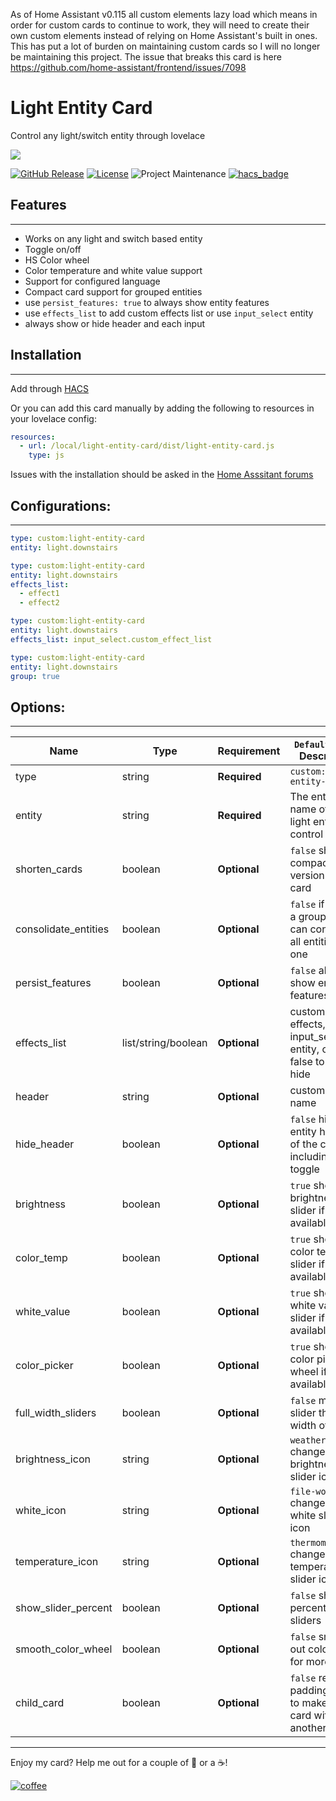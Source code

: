 As of Home Assistant v0.115 all custom elements lazy load which means in order for custom cards to continue to work, they will need to create their own custom elements instead of relying on Home Assistant's built in ones. This has put a lot of burden on maintaining custom cards so I will no longer be maintaining this project. The issue that breaks this card is here https://github.com/home-assistant/frontend/issues/7098

# Light Entity Card
Control any light/switch entity through lovelace

<img src='https://raw.githubusercontent.com/ljmerza/light-entity-card/master/card.png' />

[![GitHub Release][releases-shield]][releases]
[![License][license-shield]](LICENSE.md)
![Project Maintenance][maintenance-shield]
[![hacs_badge](https://img.shields.io/badge/HACS-Default-orange.svg?style=for-the-badge)](https://github.com/custom-components/hacs)

## Features
---
* Works on any light and switch based entity
* Toggle on/off
* HS Color wheel
* Color temperature and white value support
* Support for configured language
* Compact card support for grouped entities
* use `persist_features: true` to always show entity features
* use `effects_list` to add custom effects list or use `input_select` entity
* always show or hide header and each input 

## Installation
---

Add through  [HACS](https://github.com/custom-components/hacs)

Or you can add this card manually by adding the following to resources in your lovelace config:

```yaml
resources:
  - url: /local/light-entity-card/dist/light-entity-card.js
    type: js
```
Issues with the installation should be asked in the [Home Asssitant forums](https://community.home-assistant.io/t/light-entity-card/96146)

## Configurations:
---
```yaml
type: custom:light-entity-card
entity: light.downstairs
```

```yaml
type: custom:light-entity-card
entity: light.downstairs
effects_list:
  - effect1
  - effect2
```

```yaml
type: custom:light-entity-card
entity: light.downstairs
effects_list: input_select.custom_effect_list
```

```yaml
type: custom:light-entity-card
entity: light.downstairs
group: true
```

## Options:
---
| Name                 | Type                | Requirement  | `Default value` Description                                                 |
| -------------------- | ------------------- | ------------ | --------------------------------------------------------------------------- |
| type                 | string              | **Required** | `custom:light-entity-card`                                                  |
| entity               | string              | **Required** | The entity name of the light entity to control                              |
| shorten_cards        | boolean             | **Optional** | `false` show a compact version of the card                                  |
| consolidate_entities | boolean             | **Optional** | `false` if entity is a group you can consolidate all entities into one      |
| persist_features     | boolean             | **Optional** | `false` always show entity features                                         |
| effects_list         | list/string/boolean | **Optional** | custom list of effects, an input_select entity, or set false to always hide |
| header               | string              | **Optional** | custom header name                                                          |
| hide_header          | boolean             | **Optional** | `false` hides the entity header of the card including toggle                |
| brightness           | boolean             | **Optional** | `true` show brightness slider if available                                  |
| color_temp           | boolean             | **Optional** | `true` show color temp slider if available                                  |
| white_value          | boolean             | **Optional** | `true` show white value slider if available                                 |
| color_picker         | boolean             | **Optional** | `true` show color picker wheel if available                                 |
| full_width_sliders   | boolean             | **Optional** | `false` makes slider the full width of card                                 |
| brightness_icon      | string              | **Optional** | `weather-sunny` change the brightness slider icon                           |
| white_icon           | string              | **Optional** | `file-word-box` change the white slider icon                                |
| temperature_icon     | string              | **Optional** | `thermometer` change the temperature slider icon                            |
| show_slider_percent  | boolean             | **Optional** | `false` show percent next to sliders                                        |
| smooth_color_wheel   | boolean             | **Optional** | `false` smooth out color wheel for more colors                              |
| child_card           | boolean             | **Optional** | `false` remove padding/margin to make this card within another card         |

---

Enjoy my card? Help me out for a couple of :beers: or a :coffee:!

[![coffee](https://www.buymeacoffee.com/assets/img/custom_images/black_img.png)](https://www.buymeacoffee.com/JMISm06AD)


[commits-shield]: https://img.shields.io/github/commit-activity/y/ljmerza/light-entity-card.svg?style=for-the-badge
[commits]: https://github.com/ljmerza/light-entity-card/commits/master
[license-shield]: https://img.shields.io/github/license/ljmerza/light-entity-card.svg?style=for-the-badge
[maintenance-shield]: https://img.shields.io/badge/maintainer-Leonardo%20Merza%20%40ljmerza-blue.svg?style=for-the-badge
[releases-shield]: https://img.shields.io/github/release/ljmerza/light-entity-card.svg?style=for-the-badge
[releases]: https://github.com/ljmerza/light-entity-card/releases
